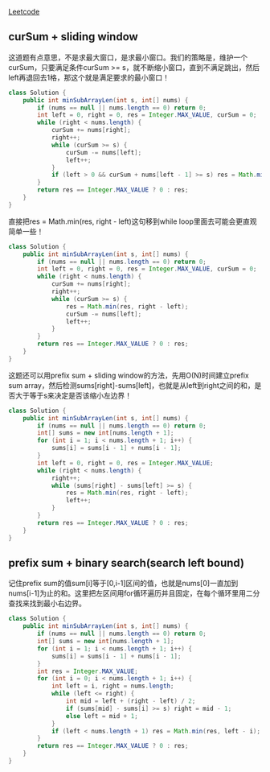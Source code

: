 [Leetcode](https://leetcode.com/problems/minimum-size-subarray-sum/)

## curSum + sliding window

这道题有点意思，不是求最大窗口，是求最小窗口。我们的策略是，维护一个curSum，只要满足条件curSum >= s，就不断缩小窗口，直到不满足跳出，然后left再退回去1格，那这个就是满足要求的最小窗口！

```java
class Solution {
    public int minSubArrayLen(int s, int[] nums) {
        if (nums == null || nums.length == 0) return 0;
        int left = 0, right = 0, res = Integer.MAX_VALUE, curSum = 0;
        while (right < nums.length) {
            curSum += nums[right];
            right++;
            while (curSum >= s) {
                curSum -= nums[left];
                left++;
            }
            if (left > 0 && curSum + nums[left - 1] >= s) res = Math.min(res, right - left + 1);
        }
        return res == Integer.MAX_VALUE ? 0 : res;
    }
}
```

直接把res = Math.min(res, right - left)这句移到while loop里面去可能会更直观简单一些！

```java
class Solution {
    public int minSubArrayLen(int s, int[] nums) {
        if (nums == null || nums.length == 0) return 0;
        int left = 0, right = 0, res = Integer.MAX_VALUE, curSum = 0;
        while (right < nums.length) {
            curSum += nums[right];
            right++;
            while (curSum >= s) {
                res = Math.min(res, right - left);
                curSum -= nums[left];
                left++;
            }
        }
        return res == Integer.MAX_VALUE ? 0 : res;
    }
}
```
这题还可以用prefix sum + sliding window的方法，先用O(N)时间建立prefix sum array，然后检测sums[right]-sums[left]，也就是从left到right之间的和，是否大于等于s来决定是否该缩小左边界！

```java
class Solution {
    public int minSubArrayLen(int s, int[] nums) {
        if (nums == null || nums.length == 0) return 0;
        int[] sums = new int[nums.length + 1];
        for (int i = 1; i < nums.length + 1; i++) {
            sums[i] = sums[i - 1] + nums[i - 1];
        }
        int left = 0, right = 0, res = Integer.MAX_VALUE;
        while (right < nums.length) {
            right++;
            while (sums[right] - sums[left] >= s) {
                res = Math.min(res, right - left);
                left++;
            }
        }
        return res == Integer.MAX_VALUE ? 0 : res;
    }
}
```

## prefix sum + binary search(search left bound)

记住prefix sum的值sum[i]等于[0,i-1]区间的值，也就是nums[0]一直加到nums[i-1]为止的和。这里把左区间用for循环遍历并且固定，在每个循环里用二分查找来找到最小右边界。

```java
class Solution {
    public int minSubArrayLen(int s, int[] nums) {
        if (nums == null || nums.length == 0) return 0;
        int[] sums = new int[nums.length + 1];
        for (int i = 1; i < nums.length + 1; i++) {
            sums[i] = sums[i - 1] + nums[i - 1];
        }
        int res = Integer.MAX_VALUE;
        for (int i = 0; i < nums.length + 1; i++) {
            int left = i, right = nums.length;
            while (left <= right) {
                int mid = left + (right - left) / 2;
                if (sums[mid] - sums[i] >= s) right = mid - 1;
                else left = mid + 1;
            }
            if (left < nums.length + 1) res = Math.min(res, left - i);
        }
        return res == Integer.MAX_VALUE ? 0 : res;
    }
}
```
